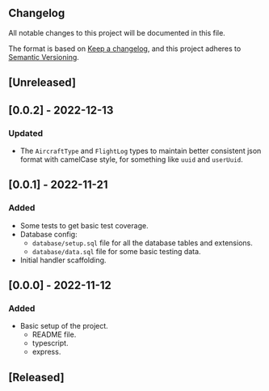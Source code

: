 ## Changelog
All notable changes to this project will be documented in this file.

The format is based on [Keep a changelog](https://keepachangelog.com/en/1.0.0/),
and this project adheres to [Semantic Versioning](https://semver.org/spec/v2.0.0.html).

## [Unreleased]
## [0.0.2] - 2022-12-13
### Updated
- The `AircraftType` and `FlightLog` types to maintain better consistent
json format with camelCase style, for something like `uuid` and `userUuid`.

## [0.0.1] - 2022-11-21
### Added
- Some tests to get basic test coverage.
- Database config:
    - `database/setup.sql` file for all the database tables and extensions.
    - `database/data.sql` file for some basic testing data.
- Initial handler scaffolding.

## [0.0.0] - 2022-11-12
### Added
- Basic setup of the project.
  - README file.
  - typescript.
  - express.

## [Released]